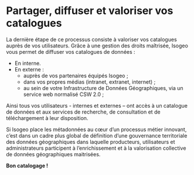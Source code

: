 # Partager, diffuser et valoriser vos catalogues

La dernière étape de ce processus consiste à valoriser vos catalogues auprès de vos utilisateurs. Grâce à une gestion des droits maîtrisée, Isogeo vous permet de diffuser vos catalogues de  données :

* En interne.
* En externe :
    * auprès de vos partenaires équipés Isogeo ;
    * dans vos propres médias (intranet, extranet, internet) ;
    * au sein de votre Infrastructure de Données Géographiques, via un service web normalisé CSW 2.0 ;

Ainsi tous vos utilisateurs - internes et externes – ont accès à un catalogue de données et aux services de recherche, de consultation et de téléchargement à leur disposition.

Si Isogeo place les métadonnées au cœur d’un processus métier innovant, c’est dans un cadre plus global de définition d’une gouvernance territoriale des données géographiques dans laquelle producteurs, utilisateurs et administrateurs participent à l’enrichissement et à la valorisation collective de données géographiques maitrisées.

**Bon catalogage !**
